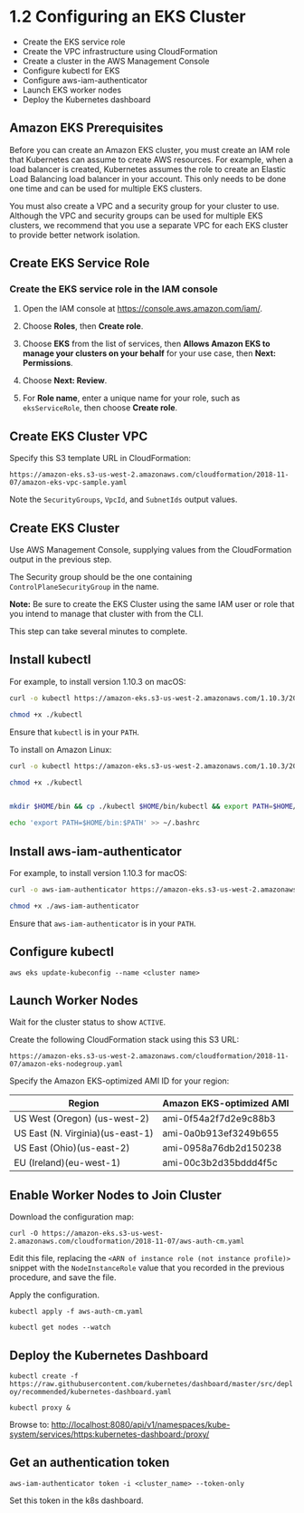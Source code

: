 # 1.2 Configuring an EKS Cluster

- Create the EKS service role
- Create the VPC infrastructure using CloudFormation
- Create a cluster in the AWS Management Console
- Configure kubectl for EKS
- Configure aws-iam-authenticator
- Launch EKS worker nodes
- Deploy the Kubernetes dashboard

## Amazon EKS Prerequisites

Before you can create an Amazon EKS cluster, you must create an IAM role that Kubernetes can assume to create AWS resources. For example, when a load balancer is created, Kubernetes assumes the role to create an Elastic Load Balancing load balancer in your account. This only needs to be done one time and can be used for multiple EKS clusters.

You must also create a VPC and a security group for your cluster to use. Although the VPC and security groups can be used for multiple EKS clusters, we recommend that you use a separate VPC for each EKS cluster to provide better network isolation.

## Create EKS Service Role

### Create the EKS service role in the IAM console

1. Open the IAM console at [https://console\.aws\.amazon\.com/iam/](https://console.aws.amazon.com/iam/)\.

1. Choose **Roles**, then **Create role**\.

1. Choose **EKS** from the list of services, then **Allows Amazon EKS to manage your clusters on your behalf** for your use case, then **Next: Permissions**\.

1. Choose **Next: Review**\.

1. For **Role name**, enter a unique name for your role, such as `eksServiceRole`, then choose **Create role**\.

## Create EKS Cluster VPC

Specify this S3 template URL in CloudFormation:

`https://amazon-eks.s3-us-west-2.amazonaws.com/cloudformation/2018-11-07/amazon-eks-vpc-sample.yaml`

Note the `SecurityGroups`, `VpcId`, and `SubnetIds` output values.

## Create EKS Cluster

Use AWS Management Console, supplying values from the CloudFormation output in the previous step.

The Security group should be the one containing `ControlPlaneSecurityGroup` in the name.

**Note:** Be sure to create the EKS Cluster using the same IAM user or role that you intend to manage that cluster with from the CLI.

This step can take several minutes to complete.

## Install kubectl

For example, to install version 1.10.3 on macOS:

```sh
curl -o kubectl https://amazon-eks.s3-us-west-2.amazonaws.com/1.10.3/2018-07-26/bin/darwin/amd64/kubectl

chmod +x ./kubectl
```

Ensure that `kubectl` is in your `PATH`.

To install on Amazon Linux:

```bash
curl -o kubectl https://amazon-eks.s3-us-west-2.amazonaws.com/1.10.3/2018-07-26/bin/linux/amd64/kubectl

chmod +x ./kubectl


mkdir $HOME/bin && cp ./kubectl $HOME/bin/kubectl && export PATH=$HOME/bin:$PATH

echo 'export PATH=$HOME/bin:$PATH' >> ~/.bashrc
```

## Install aws-iam-authenticator

For example, to install version 1.10.3 for macOS:

```sh
curl -o aws-iam-authenticator https://amazon-eks.s3-us-west-2.amazonaws.com/1.10.3/2018-07-26/bin/darwin/amd64/aws-iam-authenticator

chmod +x ./aws-iam-authenticator
```

Ensure that `aws-iam-authenticator` is in your `PATH`.

## Configure kubectl

`aws eks update-kubeconfig --name <cluster name>`

## Launch Worker Nodes

Wait for the cluster status to show `ACTIVE`.

Create the following CloudFormation stack using this S3 URL:

`https://amazon-eks.s3-us-west-2.amazonaws.com/cloudformation/2018-11-07/amazon-eks-nodegroup.yaml`

Specify the Amazon EKS-optimized AMI ID for your region:

|Region|Amazon EKS-optimized AMI|
|------|------------------------|
|US West (Oregon) (us-west-2)|ami-0f54a2f7d2e9c88b3|
|US East (N. Virginia)(us-east-1)|ami-0a0b913ef3249b655|
|US East (Ohio)(us-east-2)|ami-0958a76db2d150238|
|EU (Ireland)(eu-west-1)|ami-00c3b2d35bddd4f5c|

## Enable Worker Nodes to Join Cluster

Download the configuration map:

`curl -O https://amazon-eks.s3-us-west-2.amazonaws.com/cloudformation/2018-11-07/aws-auth-cm.yaml`

Edit this file, replacing the `<ARN of instance role (not instance profile)> ` snippet with the `NodeInstanceRole` value that you recorded in the previous procedure, and save the file.

Apply the configuration.

`kubectl apply -f aws-auth-cm.yaml`

`kubectl get nodes --watch`

## Deploy the Kubernetes Dashboard

`kubectl create -f https://raw.githubusercontent.com/kubernetes/dashboard/master/src/deploy/recommended/kubernetes-dashboard.yaml`

`kubectl proxy &`

Browse to: <http://localhost:8080/api/v1/namespaces/kube-system/services/https:kubernetes-dashboard:/proxy/>

## Get an authentication token

`aws-iam-authenticator token -i <cluster_name> --token-only`

Set this token in the k8s dashboard.
